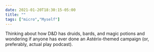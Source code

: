 ```yaml
---
date: 2021-01-20T18:30:15-05:00
title: ""
tags: ["micro","Myself"]
---
```

Thinking about how D&D has druids, bards, and magic potions and wondering if anyone has ever done an Astérix-themed campaign (or, preferably, actual play podcast).
